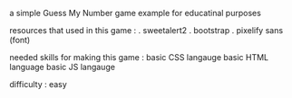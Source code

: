 a simple Guess My Number game example for educatinal purposes 

resources that used in this game :
  . sweetalert2
  . bootstrap
  . pixelify sans (font)

needed skills for making this game :
  basic CSS langauge
  basic HTML language
  basic JS langauge

difficulty : easy
